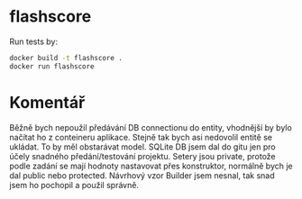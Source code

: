 # flashscore

Run tests by:

```bash
docker build -t flashscore .
docker run flashscore
```

# Komentář
Běžně bych nepoužil předávání DB connectionu do entity, vhodnější by bylo načítat ho z conteineru aplikace. Stejně tak
bych asi nedovolil entitě se ukládat. To by měl obstarávat model. SQLite DB jsem dal do gitu jen pro účely snadného 
předání/testování projektu. Setery jsou private, protože podle zadání se mají hodnoty nastavovat přes konstruktor, 
normálně bych je dal public nebo protected. Návrhový vzor Builder jsem nesnal, tak snad jsem ho pochopil a použil 
správně.